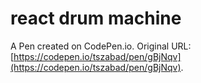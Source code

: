 # react drum machine

A Pen created on CodePen.io. Original URL: [https://codepen.io/tszabad/pen/gBjNqv](https://codepen.io/tszabad/pen/gBjNqv).



